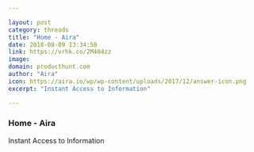 ```yaml
---

layout: post
category: threads
title: "Home - Aira"
date: 2018-08-09 13:34:50
link: https://vrhk.co/2M404zz
image: 
domain: producthunt.com
author: "Aira"
icon: https://aira.io/wp/wp-content/uploads/2017/12/answer-icon.png
excerpt: "Instant Access to Information"

---
```


### Home - Aira

Instant Access to Information